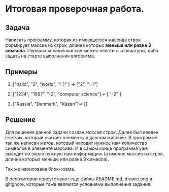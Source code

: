 # Итоговая проверочная работа.

## Задача
 Написать программу, которая из имеющегося массива строк формирует массив из строк, длинна которых **меньше или равна 3 символа**. Первоначальный массив можно ввести с клавиатуры, либо задать на старте выполнения алгоритма. 

## Примеры
1. ["hallo", "2", "world", ":-)" ] -> ["2", ":-)"]

2. ["1234", "1567", "-2", "computer science"]-> [ "-2" ]

3. ["Russia", "Denmark", "Kazan"]-> []

## Решение

Для решения данной задачи создан *массив строк*. Далее был введен *счетчик*, который считает элементы в данном массиве. В программе так же написан *метод*, который находит нужное нам количество символов в элементе массива. И в самом конце программа уже выводит на экран нужную нам информацию (а именно массив из строк, длинна которых меньше или равна 3 символа).

Так же нарисована блок-схема.

В репозитории присутствуют еще файлы README.md, drawio.png и gitignore, которые тоже являются условиями выполнения задания.

